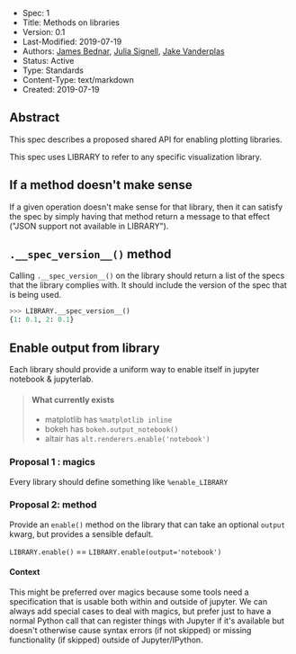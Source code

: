 - Spec: 1
- Title: Methods on libraries
- Version: 0.1
- Last-Modified: 2019-07-19
- Authors: [James Bednar](),
           [Julia Signell](jsignell@gmail.com),
           [Jake Vanderplas]()
- Status: Active
- Type: Standards
- Content-Type: text/markdown
- Created: 2019-07-19

## Abstract
This spec describes a proposed shared API for enabling plotting libraries.

This spec uses LIBRARY to refer to any specific visualization library.

## If a method doesn't make sense
If a given operation doesn't make sense for that library, then it can satisfy the spec by simply having that method return a message to that effect ("JSON support not available in LIBRARY").

## `.__spec_version__()` method
Calling `.__spec_version__()` on the library should return a list of the specs that the library complies with. It should include the version of the spec that is being used.

```python
>>> LIBRARY.__spec_version__()
{1: 0.1, 2: 0.1}
```

## Enable output from library
Each library should provide a uniform way to enable itself in jupyter notebook & jupyterlab.

> #### What currently exists
> - matplotlib has `%matplotlib inline`
> - bokeh has `bokeh.output_notebook()`
> - altair has `alt.renderers.enable('notebook')`

### Proposal 1 : magics
Every library should define something like `%enable_LIBRARY`

### Proposal 2: method
Provide an `enable()` method on the library that can take an optional `output` kwarg, but provides a sensible default.

`LIBRARY.enable()` == `LIBRARY.enable(output='notebook')`

#### Context
This might be preferred over magics because some tools need a specification that is usable both within and outside of jupyter. We can always add special cases to deal with magics, but prefer just to have a normal Python call that can register things with Jupyter if it's available but doesn't otherwise cause syntax errors (if not skipped) or missing functionality (if skipped) outside of Jupyter/IPython.
